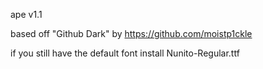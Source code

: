 ape v1.1

based off "Github Dark" by https://github.com/moistp1ckle

if you still have the default font install Nunito-Regular.ttf
